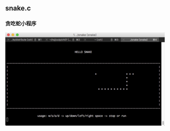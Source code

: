 ## snake.c
### 贪吃蛇小程序

 ![image](https://github.com/hanshijiex/candy/blob/master/images/WechatIMG15.jpeg)
